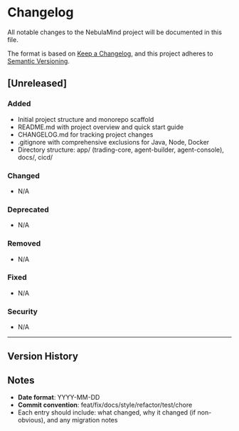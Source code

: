 # Changelog

All notable changes to the NebulaMind project will be documented in this file.

The format is based on [Keep a Changelog](https://keepachangelog.com/en/1.0.0/),
and this project adheres to [Semantic Versioning](https://semver.org/spec/v2.0.0.html).

## [Unreleased]

### Added
- Initial project structure and monorepo scaffold
- README.md with project overview and quick start guide
- CHANGELOG.md for tracking project changes
- .gitignore with comprehensive exclusions for Java, Node, Docker
- Directory structure: app/ (trading-core, agent-builder, agent-console), docs/, cicd/

### Changed
- N/A

### Deprecated
- N/A

### Removed
- N/A

### Fixed
- N/A

### Security
- N/A

---

## Version History

<!-- Future releases will be documented here -->

## Notes

- **Date format**: YYYY-MM-DD
- **Commit convention**: feat/fix/docs/style/refactor/test/chore
- Each entry should include: what changed, why it changed (if non-obvious), and any migration notes

